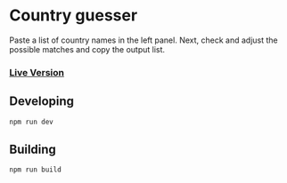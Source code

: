 # Country guesser

Paste a list of country names in the left panel. Next, check and adjust the possible matches and copy the output list.

### [Live Version](https://countries.jonasparnow.com/)

## Developing

```bash
npm run dev
```

## Building

```bash
npm run build
```
